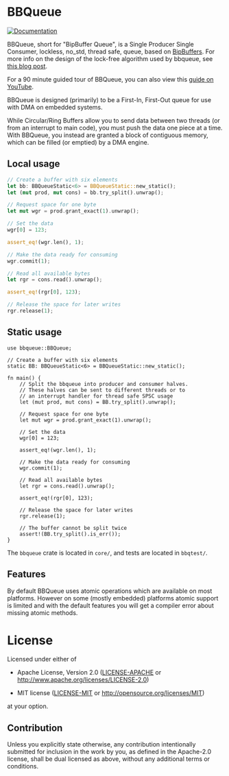# BBQueue

[![Documentation](https://docs.rs/bbqueue/badge.svg)](https://docs.rs/bbqueue)

BBQueue, short for "BipBuffer Queue", is a Single Producer Single Consumer,
lockless, no_std, thread safe, queue, based on [BipBuffers]. For more info on
the design of the lock-free algorithm used by bbqueue, see [this blog post].

For a 90 minute guided tour of BBQueue, you can also view this [guide on YouTube].

[guide on YouTube]: https://www.youtube.com/watch?v=ngTCf2cnGkY
[BipBuffers]: https://www.codeproject.com/Articles/3479/%2FArticles%2F3479%2FThe-Bip-Buffer-The-Circular-Buffer-with-a-Twist
[this blog post]: https://ferrous-systems.com/blog/lock-free-ring-buffer/

BBQueue is designed (primarily) to be a First-In, First-Out queue for use with DMA on embedded
systems.

While Circular/Ring Buffers allow you to send data between two threads (or from an interrupt to
main code), you must push the data one piece at a time. With BBQueue, you instead are granted a
block of contiguous memory, which can be filled (or emptied) by a DMA engine.

## Local usage

```rust
// Create a buffer with six elements
let bb: BBQueueStatic<6> = BBQueueStatic::new_static();
let (mut prod, mut cons) = bb.try_split().unwrap();

// Request space for one byte
let mut wgr = prod.grant_exact(1).unwrap();

// Set the data
wgr[0] = 123;

assert_eq!(wgr.len(), 1);

// Make the data ready for consuming
wgr.commit(1);

// Read all available bytes
let rgr = cons.read().unwrap();

assert_eq!(rgr[0], 123);

// Release the space for later writes
rgr.release(1);
```

## Static usage

```rust, no_run
use bbqueue::BBQueue;

// Create a buffer with six elements
static BB: BBQueueStatic<6> = BBQueueStatic::new_static();

fn main() {
    // Split the bbqueue into producer and consumer halves.
    // These halves can be sent to different threads or to
    // an interrupt handler for thread safe SPSC usage
    let (mut prod, mut cons) = BB.try_split().unwrap();

    // Request space for one byte
    let mut wgr = prod.grant_exact(1).unwrap();

    // Set the data
    wgr[0] = 123;

    assert_eq!(wgr.len(), 1);

    // Make the data ready for consuming
    wgr.commit(1);

    // Read all available bytes
    let rgr = cons.read().unwrap();

    assert_eq!(rgr[0], 123);

    // Release the space for later writes
    rgr.release(1);

    // The buffer cannot be split twice
    assert!(BB.try_split().is_err());
}
```

The `bbqueue` crate is located in `core/`, and tests are located in `bbqtest/`.

## Features

By default BBQueue uses atomic operations which are available on most platforms. However on some
(mostly embedded) platforms atomic support is limited and with the default features you will get
a compiler error about missing atomic methods.


# License

Licensed under either of

- Apache License, Version 2.0 ([LICENSE-APACHE](LICENSE-APACHE) or
  http://www.apache.org/licenses/LICENSE-2.0)

- MIT license ([LICENSE-MIT](LICENSE-MIT) or http://opensource.org/licenses/MIT)

at your option.

## Contribution

Unless you explicitly state otherwise, any contribution intentionally submitted
for inclusion in the work by you, as defined in the Apache-2.0 license, shall be
dual licensed as above, without any additional terms or conditions.
